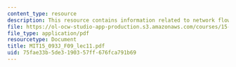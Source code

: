 ```yaml
---
content_type: resource
description: This resource contains information related to network flows II.
file: https://ol-ocw-studio-app-production.s3.amazonaws.com/courses/15-093j-optimization-methods-fall-2009/75fae33b5de3190357ff676fca791b69_MIT15_093J_F09_lec11.pdf
file_type: application/pdf
resourcetype: Document
title: MIT15_093J_F09_lec11.pdf
uid: 75fae33b-5de3-1903-57ff-676fca791b69
---
```

